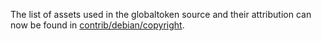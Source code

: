 The list of assets used in the globaltoken source and their attribution can now be found in [contrib/debian/copyright](../contrib/debian/copyright).